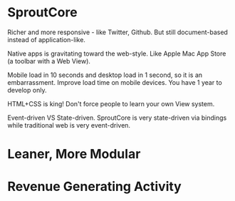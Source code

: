 # SproutCore

Richer and more responsive - like Twitter, Github. But still document-based instead of application-like.

Native apps is gravitating toward the web-style. Like Apple Mac App Store (a toolbar with a Web View).

Mobile load in 10 seconds and desktop load in 1 second, so it is an embarrassment. Improve load time on mobile devices. You have 1 year to develop only.

HTML+CSS is king! Don't force people to learn your own View system.

Event-driven VS State-driven. SproutCore is very state-driven via bindings while traditional web is very event-driven.

# Leaner, More Modular

# Revenue Generating Activity



